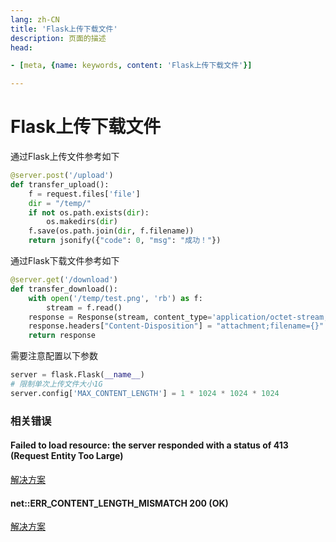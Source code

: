 ```yaml
---
lang: zh-CN  
title: 'Flask上传下载文件'  
description: 页面的描述  
head:

- [meta, {name: keywords, content: 'Flask上传下载文件'}]

---
```


# Flask上传下载文件


通过Flask上传文件参考如下

```py
@server.post('/upload')
def transfer_upload():
    f = request.files['file']
    dir = "/temp/"
    if not os.path.exists(dir):
        os.makedirs(dir)
    f.save(os.path.join(dir, f.filename))
    return jsonify({"code": 0, "msg": "成功！"})
```

通过Flask下载文件参考如下

```py
@server.get('/download')
def transfer_download():
    with open('/temp/test.png', 'rb') as f:
        stream = f.read()
    response = Response(stream, content_type='application/octet-stream;charset=UTF-8')
    response.headers["Content-Disposition"] = "attachment;filename={}".format(quote(f.name.encode('utf-8')))
    return response
```

需要注意配置以下参数

```py {3}
server = flask.Flask(__name__)
# 限制单次上传文件大小1G
server.config['MAX_CONTENT_LENGTH'] = 1 * 1024 * 1024 * 1024
```

### 相关错误

#### Failed to load resource: the server responded with a status of 413 (Request Entity Too Large)

[解决方案](../nginx/RequestEntityTooLarge.md)

#### net::ERR_CONTENT_LENGTH_MISMATCH 200 (OK)

[解决方案](../nginx/ERR_CONTENT_LENGTH_MISMATCH200.md)

<Comment></Comment>
